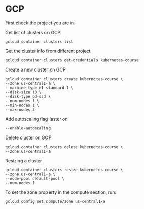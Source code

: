 # GCP

First check the project you are in.

Get list of clusters on GCP
```
gcloud container clusters list
```

Get the cluster info from different project
```
gcloud container clusters get-credentials kubernetes-course
```

Create a new cluster on GCP
```
gcloud container clusters create kubernetes-course \
--zone us-central1-a \
--machine-type n1-standard-1 \
--disk-size 10 \
--disk-type pd-ssd \
--num-nodes 1 \
--min-nodes 1 \
--max-nodes 3
```

Add autoscaling flag laster on
```
--enable-autoscaling
```

Delete cluster on GCP
```
gcloud container clusters delete kubernetes-course \
--zone us-central1-a
```

Resizing a cluster
```
gcloud container clusters resize kubernetes-course \
--zone us-central1-a \
--node-pool default-pool \
--num-nodes 1
```

To set the zone property in the compute section, run:
```
gcloud config set compute/zone us-central1-a
```
